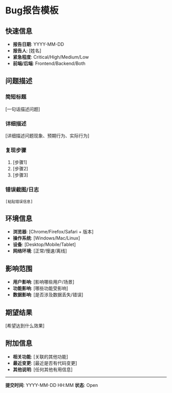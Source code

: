 # Bug报告模板

## 快速信息
- **报告日期**: YYYY-MM-DD
- **报告人**: [姓名]
- **紧急程度**: Critical/High/Medium/Low
- **前端/后端**: Frontend/Backend/Both

## 问题描述
### 简短标题
[一句话描述问题]

### 详细描述  
[详细描述问题现象、预期行为、实际行为]

### 复现步骤
1. [步骤1]
2. [步骤2] 
3. [步骤3]

### 错误截图/日志
```
[粘贴错误信息]
```

## 环境信息
- **浏览器**: [Chrome/Firefox/Safari + 版本]
- **操作系统**: [Windows/Mac/Linux]
- **设备**: [Desktop/Mobile/Tablet]
- **网络环境**: [正常/慢速/离线]

## 影响范围
- **用户影响**: [影响哪些用户/场景]
- **功能影响**: [哪些功能受影响]
- **数据影响**: [是否涉及数据丢失/错误]

## 期望结果
[希望达到什么效果]

## 附加信息
- **相关功能**: [关联的其他功能]
- **最近变更**: [最近是否有代码变更]
- **其他说明**: [任何其他有用信息]

---
**提交时间**: YYYY-MM-DD HH:MM
**状态**: Open